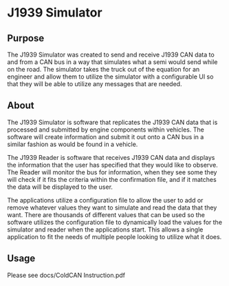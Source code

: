 # J1939 Simulator
## Purpose
The J1939 Simulator was created to send and receive J1939 CAN data to and from a CAN bus in a way that simulates what a semi would send while on the road.  The simulator takes the truck out of the equation for an engineer and allow them to utilize the simulator with a configurable UI so that they will be able to utilize any messages that are needed.  
## About
The J1939 Simulator is software that replicates the J1939 CAN data that is processed and submitted by engine components within vehicles.  The software will create information and submit it out onto a CAN bus in a similar fashion as would be found in a vehicle.  

The J1939 Reader is software that receives J1939 CAN data and displays the information that the user has specified that they would like to observe. The Reader will monitor the bus for information, when they see some they will check if it fits the criteria within the confirmation file, and if it matches the data will be displayed to the user.

The applications utilize a configuration file to allow the user to add or remove whatever values they want to simulate and read the data that they want.  There are thousands of different values that can be used so the software utilizes the configuration file to dynamically load the values for the simulator and reader when the applications start.  This allows a single application to fit the needs of multiple people looking to utilize what it does.   
## Usage
Please see docs/ColdCAN Instruction.pdf
